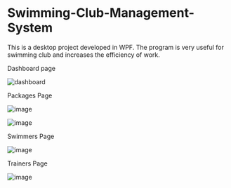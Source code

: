 # Swimming-Club-Management-System

This is a desktop project developed in WPF. The program is very useful for swimming club and increases the efficiency of work.

Dashboard page

![dashboard](https://github.com/Maxsetovich/SwimmingClub/assets/107585969/669575a1-0335-44dd-bd3e-38f458595848)

Packages Page

![image](https://github.com/Maxsetovich/SwimmingClub/assets/107585969/8540c8fd-7c99-4370-a2fe-6094661e3a93)

![image](https://github.com/Maxsetovich/SwimmingClub/assets/107585969/b2b934d6-9bd4-486c-8e87-46a0d5f9ffce)

Swimmers Page

![image](https://github.com/Maxsetovich/SwimmingClub/assets/107585969/64010780-3cb7-4d74-adec-4184e0186aa1)

Trainers Page

![image](https://github.com/Maxsetovich/SwimmingClub/assets/107585969/4f7df74d-40ba-4fca-9499-b3bbe3b677fd)
